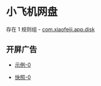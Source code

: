 # 小飞机网盘

存在 1 规则组 - [com.xiaofeiji.app.disk](/src/apps/com.xiaofeiji.app.disk.ts)

## 开屏广告

- [示例-0](https://m.gkd.li/58279234/edf4bbb4-889e-48cb-b54b-f4bc0a2929fb)

- [快照-0](https://i.gkd.li/import/13554076)
